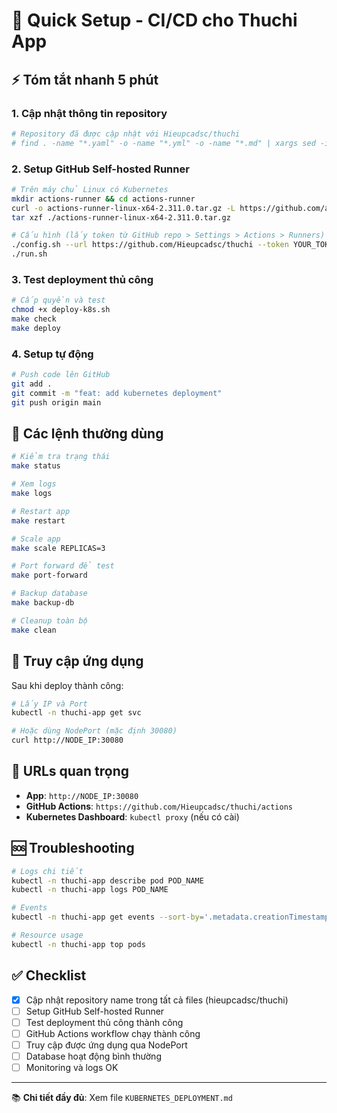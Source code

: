 # 🚀 Quick Setup - CI/CD cho Thuchi App

## ⚡ Tóm tắt nhanh 5 phút

### 1. Cập nhật thông tin repository

```bash
# Repository đã được cập nhật với Hieupcadsc/thuchi
# find . -name "*.yaml" -o -name "*.yml" -o -name "*.md" | xargs sed -i 's/OWNER\/REPO/hieupcadsc\/thuchi/g'
```

### 2. Setup GitHub Self-hosted Runner

```bash
# Trên máy chủ Linux có Kubernetes
mkdir actions-runner && cd actions-runner
curl -o actions-runner-linux-x64-2.311.0.tar.gz -L https://github.com/actions/runner/releases/download/v2.311.0/actions-runner-linux-x64-2.311.0.tar.gz
tar xzf ./actions-runner-linux-x64-2.311.0.tar.gz

# Cấu hình (lấy token từ GitHub repo > Settings > Actions > Runners)
./config.sh --url https://github.com/Hieupcadsc/thuchi --token YOUR_TOKEN
./run.sh
```

### 3. Test deployment thủ công

```bash
# Cấp quyền và test
chmod +x deploy-k8s.sh
make check
make deploy
```

### 4. Setup tự động

```bash
# Push code lên GitHub
git add .
git commit -m "feat: add kubernetes deployment"
git push origin main
```

## 🎯 Các lệnh thường dùng

```bash
# Kiểm tra trạng thái
make status

# Xem logs
make logs

# Restart app
make restart

# Scale app
make scale REPLICAS=3

# Port forward để test
make port-forward

# Backup database
make backup-db

# Cleanup toàn bộ
make clean
```

## 🔧 Truy cập ứng dụng

Sau khi deploy thành công:

```bash
# Lấy IP và Port
kubectl -n thuchi-app get svc

# Hoặc dùng NodePort (mặc định 30080)
curl http://NODE_IP:30080
```

## 📱 URLs quan trọng

- **App**: `http://NODE_IP:30080`
- **GitHub Actions**: `https://github.com/Hieupcadsc/thuchi/actions`
- **Kubernetes Dashboard**: `kubectl proxy` (nếu có cài)

## 🆘 Troubleshooting

```bash
# Logs chi tiết
kubectl -n thuchi-app describe pod POD_NAME
kubectl -n thuchi-app logs POD_NAME

# Events
kubectl -n thuchi-app get events --sort-by='.metadata.creationTimestamp'

# Resource usage
kubectl -n thuchi-app top pods
```

## ✅ Checklist

- [x] Cập nhật repository name trong tất cả files (hieupcadsc/thuchi)
- [ ] Setup GitHub Self-hosted Runner
- [ ] Test deployment thủ công thành công
- [ ] GitHub Actions workflow chạy thành công
- [ ] Truy cập được ứng dụng qua NodePort
- [ ] Database hoạt động bình thường
- [ ] Monitoring và logs OK

---

📚 **Chi tiết đầy đủ**: Xem file `KUBERNETES_DEPLOYMENT.md`
